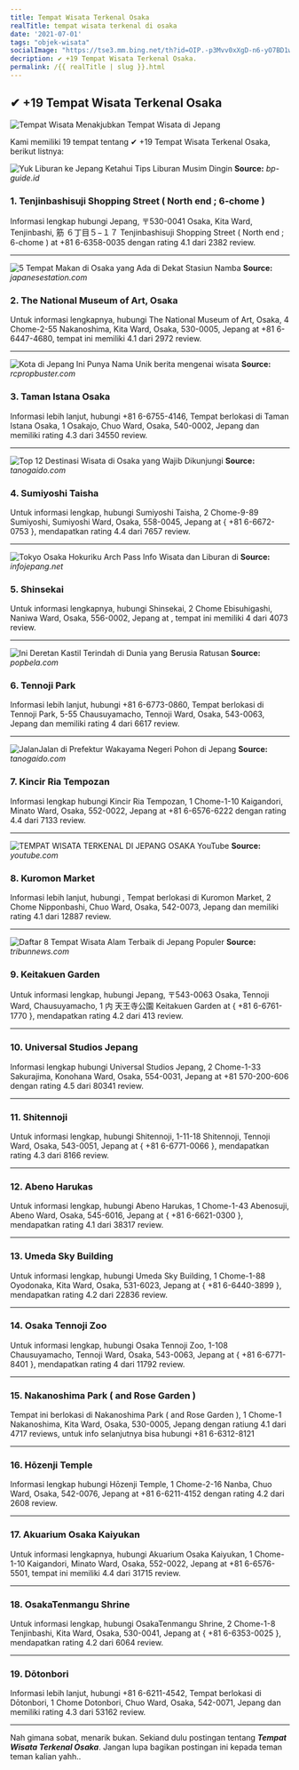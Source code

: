 ```yaml
---
title: Tempat Wisata Terkenal Osaka
realTitle: tempat wisata terkenal di osaka
date: '2021-07-01'
tags: "objek-wisata"
socialImage: "https://tse3.mm.bing.net/th?id=OIP.-p3Mvv0xXgD-n6-yO7BD1wHaFj&amp;pid=15.1"
decription: ✔ +19 Tempat Wisata Terkenal Osaka.
permalink: /{{ realTitle | slug }}.html
---
```


## ✔ +19 Tempat Wisata Terkenal Osaka

![Tempat Wisata Menakjubkan Tempat Wisata di Jepang](http://2.bp.blogspot.com/-c2HtNSYY50A/USscWBL_OTI/AAAAAAAACfE/YK-4OAQvAeo/s1600/eva2.jpg)



Kami memiliki 19 tempat tentang ✔ +19 Tempat Wisata Terkenal Osaka, berikut listnya:



![Yuk Liburan ke Jepang Ketahui Tips Liburan Musim Dingin ](https://tse3.mm.bing.net/th?id=OIP.6-bdyhW8yVnYJqJtbdEGfQHaEK&amp;pid=15.1)
**Source:** _bp-guide.id_


### 1. Tenjinbashisuji Shopping Street ( North end ; 6-chome )



Informasi lengkap hubungi Jepang, 〒530-0041 Osaka, Kita Ward, Tenjinbashi, 筋 ６丁目５−１７ Tenjinbashisuji Shopping Street ( North end ; 6-chome ) at +81 6-6358-0035 dengan rating 4.1 dari 2382 review.

---


![5 Tempat Makan di Osaka yang Ada di Dekat Stasiun Namba ](https://tse4.mm.bing.net/th?id=OIP.uq6fZh1Mgu5ka0lDtXuCTQHaEK&amp;pid=15.1)
**Source:** _japanesestation.com_


### 2. The National Museum of Art, Osaka



Untuk informasi lengkapnya, hubungi The National Museum of Art, Osaka, 4 Chome-2-55 Nakanoshima, Kita Ward, Osaka, 530-0005, Jepang at +81 6-6447-4680, tempat ini memiliki 4.1 dari 2972 review.

---


![Kota di Jepang Ini Punya Nama Unik  berita mengenai wisata](https://tse1.mm.bing.net/th?id=OIP.PMnc1kS_cU2bvtNPeXJNdAHaEk&amp;pid=15.1)
**Source:** _rcpropbuster.com_


### 3. Taman Istana Osaka



Informasi lebih lanjut, hubungi +81 6-6755-4146, Tempat berlokasi di Taman Istana Osaka, 1 Osakajo, Chuo Ward, Osaka, 540-0002, Jepang dan memiliki rating 4.3 dari 34550 review.

---


![Top 12 Destinasi Wisata di Osaka yang Wajib Dikunjungi ](https://tse2.mm.bing.net/th?id=OIP.aPMo10yWmofQU1i8weePiQHaE8&amp;pid=15.1)
**Source:** _tanogaido.com_


### 4. Sumiyoshi Taisha



Untuk informasi lengkap, hubungi Sumiyoshi Taisha, 2 Chome-9-89 Sumiyoshi, Sumiyoshi Ward, Osaka, 558-0045, Jepang at { +81 6-6672-0753 }, mendapatkan rating 4.4 dari 7657 review.

---


![Tokyo Osaka Hokuriku Arch Pass Info Wisata dan Liburan di ](https://tse4.mm.bing.net/th?id=OIP.FBVigr-4wYch49ROCEW56AAAAA&amp;pid=15.1)
**Source:** _infojepang.net_


### 5. Shinsekai



Untuk informasi lengkapnya, hubungi Shinsekai, 2 Chome Ebisuhigashi, Naniwa Ward, Osaka, 556-0002, Jepang at , tempat ini memiliki 4 dari 4073 review.

---


![Ini Deretan Kastil Terindah di Dunia yang Berusia Ratusan ](https://tse4.mm.bing.net/th?id=OIP.xY4JqSvGczQyd1_g4qU8GAHaE8&amp;pid=15.1)
**Source:** _popbela.com_


### 6. Tennoji Park



Informasi lebih lanjut, hubungi +81 6-6773-0860, Tempat berlokasi di Tennoji Park, 5-55 Chausuyamacho, Tennoji Ward, Osaka, 543-0063, Jepang dan memiliki rating 4 dari 6617 review.

---


![JalanJalan di Prefektur Wakayama Negeri Pohon di Jepang ](https://tse2.mm.bing.net/th?id=OIP.YuGSumaI4EW_PUbj-OnpRwHaE8&amp;pid=15.1)
**Source:** _tanogaido.com_


### 7. Kincir Ria Tempozan



Informasi lengkap hubungi Kincir Ria Tempozan, 1 Chome-1-10 Kaigandori, Minato Ward, Osaka, 552-0022, Jepang at +81 6-6576-6222 dengan rating 4.4 dari 7133 review.

---


![TEMPAT WISATA TERKENAL DI JEPANG  OSAKA   YouTube](https://tse3.mm.bing.net/th?id=OIP.AbkI3uL5oVtSrKs9i3rIowHaEK&amp;pid=15.1)
**Source:** _youtube.com_


### 8. Kuromon Market



Informasi lebih lanjut, hubungi , Tempat berlokasi di Kuromon Market, 2 Chome Nipponbashi, Chuo Ward, Osaka, 542-0073, Jepang dan memiliki rating 4.1 dari 12887 review.

---


![Daftar 8 Tempat Wisata Alam Terbaik di Jepang Populer ](https://tse3.mm.bing.net/th?id=OIP.Ofp4mORH1mjiHh86YQ4mkwHaEK&amp;pid=15.1)
**Source:** _tribunnews.com_


### 9. Keitakuen Garden



Untuk informasi lengkap, hubungi Jepang, 〒543-0063 Osaka, Tennoji Ward, Chausuyamacho, 1 内 天王寺公園 Keitakuen Garden at { +81 6-6761-1770 }, mendapatkan rating 4.2 dari 413 review.

---


### 10. Universal Studios Jepang



Informasi lengkap hubungi Universal Studios Jepang, 2 Chome-1-33 Sakurajima, Konohana Ward, Osaka, 554-0031, Jepang at +81 570-200-606 dengan rating 4.5 dari 80341 review.

---


### 11. Shitennoji



Untuk informasi lengkap, hubungi Shitennoji, 1-11-18 Shitennoji, Tennoji Ward, Osaka, 543-0051, Jepang at { +81 6-6771-0066 }, mendapatkan rating 4.3 dari 8166 review.

---


### 12. Abeno Harukas



Untuk informasi lengkap, hubungi Abeno Harukas, 1 Chome-1-43 Abenosuji, Abeno Ward, Osaka, 545-6016, Jepang at { +81 6-6621-0300 }, mendapatkan rating 4.1 dari 38317 review.

---


### 13. Umeda Sky Building



Untuk informasi lengkap, hubungi Umeda Sky Building, 1 Chome-1-88 Oyodonaka, Kita Ward, Osaka, 531-6023, Jepang at { +81 6-6440-3899 }, mendapatkan rating 4.2 dari 22836 review.

---


### 14. Osaka Tennoji Zoo



Untuk informasi lengkap, hubungi Osaka Tennoji Zoo, 1-108 Chausuyamacho, Tennoji Ward, Osaka, 543-0063, Jepang at { +81 6-6771-8401 }, mendapatkan rating 4 dari 11792 review.

---


### 15. Nakanoshima Park ( and Rose Garden )



Tempat ini berlokasi di Nakanoshima Park ( and Rose Garden ), 1 Chome-1 Nakanoshima, Kita Ward, Osaka, 530-0005, Jepang dengan ratiung 4.1 dari 4717 reviews, untuk info selanjutnya bisa hubungi +81 6-6312-8121

---


### 16. Hōzenji Temple



Informasi lengkap hubungi Hōzenji Temple, 1 Chome-2-16 Nanba, Chuo Ward, Osaka, 542-0076, Jepang at +81 6-6211-4152 dengan rating 4.2 dari 2608 review.

---


### 17. Akuarium Osaka Kaiyukan



Untuk informasi lengkapnya, hubungi Akuarium Osaka Kaiyukan, 1 Chome-1-10 Kaigandori, Minato Ward, Osaka, 552-0022, Jepang at +81 6-6576-5501, tempat ini memiliki 4.4 dari 31715 review.

---


### 18. OsakaTenmangu Shrine



Untuk informasi lengkap, hubungi OsakaTenmangu Shrine, 2 Chome-1-8 Tenjinbashi, Kita Ward, Osaka, 530-0041, Jepang at { +81 6-6353-0025 }, mendapatkan rating 4.2 dari 6064 review.

---


### 19. Dōtonbori



Informasi lebih lanjut, hubungi +81 6-6211-4542, Tempat berlokasi di Dōtonbori, 1 Chome Dotonbori, Chuo Ward, Osaka, 542-0071, Jepang dan memiliki rating 4.3 dari 53162 review.

---









Nah gimana sobat, menarik bukan. Sekiand dulu postingan tentang ***Tempat Wisata Terkenal Osaka***. Jangan lupa bagikan postingan ini kepada teman teman kalian yahh..
